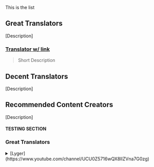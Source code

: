 This is the list

## Great Translators
[Description]

### [Translator w/ link](https://www.youtube.com)

> Short Description

## Decent Translators
[Description]

## Recommended Content Creators
[Description]

#### TESTING SECTION

### Great Translators
<details>
  <summary>[Lyger](https://www.youtube.com/channel/UCU0Z5716wQX8IIZVna7G0zg)</summary>
  
- **Link to channel:**
[lyger VTuber Translations](https://www.youtube.com/channel/UCU0Z5716wQX8IIZVna7G0zg)
  
- **Link to content examples:**
[5 Minutes of Sleepy Matsuri](https://www.youtube.com/watch?v=_L2DsyL06rI)
[Natsuiro Matsuri – 500k Subs Celebration (FULLY TRANSLATED)](https://www.youtube.com/watch?v=HgRdK_pVUTY)
[Natsuiro Matsuri – Heart Attack Warning](https://www.youtube.com/watch?v=H36RgkED4ow)

- **Why should I subscribe to them?**
Moderator of Matsuri Ch., extremely proficient and experienced fansubber.

- **Does the channel focus on a particular VTuber(s)/groups? [e.g. Lyger simps for Matsuri]**
Mostly Matsuri content but sometimes also other Hololive members.

- **Especially for the “Decent” category: if any, what errors or issues do you see sometimes? What justification do you have for still recommending them? (e.g. typos, translation errors, bad editing, etc.)**
I haven't seen mistakes so far

- **How do they show a high level of standard? (e.g. quality control, native speakers, etc.)**
Neutral subs, very accurate translations
- **Additional information:**
Also contributes subtitles directly to VTuber's videos.
[Twitter](https://twitter.com/LygerT)
</details>
